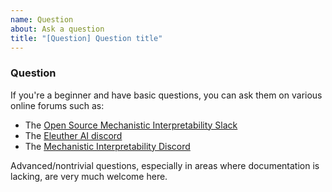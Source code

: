 ```yaml
---
name: Question
about: Ask a question
title: "[Question] Question title"
---
```



### Question

If you're a beginner and have basic questions, you can ask them on various online forums such as:
- The [Open Source Mechanistic Interpretability Slack](https://join.slack.com/t/opensourcemechanistic/shared_invite/zt-1qosyh8g3-9bF3gamhLNJiqCL_QqLFrA)
- The [Eleuther AI discord](https://discord.gg/zBGx3azzUn)
- The [Mechanistic Interpretability Discord](https://discord.gg/wcuV4xnJ)

Advanced/nontrivial questions, especially in areas where documentation is lacking, are very much welcome here.